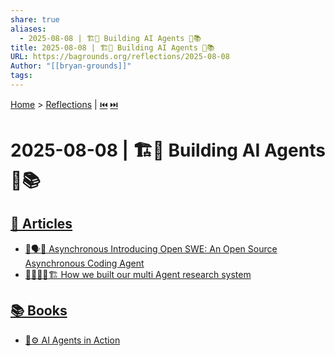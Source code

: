 ```yaml
---
share: true
aliases:
  - 2025-08-08 | 🏗️🤖 Building AI Agents 📄📚
title: 2025-08-08 | 🏗️🤖 Building AI Agents 📄📚
URL: https://bagrounds.org/reflections/2025-08-08
Author: "[[bryan-grounds]]"
tags: 
---
```

[Home](../index.md) > [Reflections](./index.md) | [⏮️](./2025-08-07.md) [⏭️](./2025-08-09.md)  
# 2025-08-08 | 🏗️🤖 Building AI Agents 📄📚  
## [📄 Articles](../articles/index.md)  
- [🤖🗣️🔑 Asynchronous Introducing Open SWE: An Open Source Asynchronous Coding Agent](../articles/introducing-open-swe-an-open-source-asynchronous-coding-agent.md)  
- [🤖🧠👨‍💻🏗️ How we built our multi Agent research system](../articles/how-we-built-our-multi-agent-research-system.md)  
  
## [📚 Books](../books/index.md)  
- [🤖⚙️ AI Agents in Action](../books/ai-agents-in-action.md)